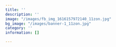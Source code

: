 ```yaml
---
title: ''
description: ''
image: "/images/fb_img_1616157972140_11zon.jpg"
bg_image: "/images/banner-1_11zon.jpg"
category: ''
information: []

---
```

